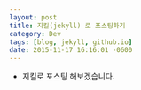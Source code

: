 ```yaml
---
layout: post
title: 지킬(jekyll) 로 포스팅하기
category: Dev
tags: [blog, jekyll, github.io]
date: 2015-11-17 16:16:01 -0600
---
```


- 지킬로 포스팅 해보겠습니다.